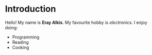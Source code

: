 # Introduction

Hello! My name is **Eray Alkis**. My favourite hobby is *electronics*. I enjoy doing:
- Programming
- Reading
- Cooking
